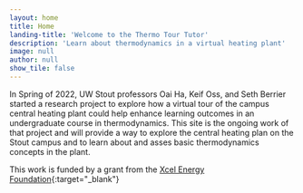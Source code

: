 ```yaml
---
layout: home
title: Home
landing-title: 'Welcome to the Thermo Tour Tutor'
description: 'Learn about thermodynamics in a virtual heating plant'
image: null
author: null
show_tile: false
---
```


In Spring of 2022, UW Stout professors Oai Ha, Keif Oss, and Seth Berrier started
a research project to explore how a virtual tour of the campus central heating plant could
help enhance learning outcomes in an undergraduate course in thermodynamics. This site
is the ongoing work of that project and will provide a way to explore the central
heating plan on the Stout campus and to learn about and asses basic thermodynamics
concepts in the plant.

This work is funded by a grant from the [Xcel Energy Foundation](https://wi.my.xcelenergy.com/s/community/foundation){:target="_blank"}
